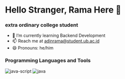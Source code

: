 <!--
**adinrama20/adinrama20** is a ✨ _special_ ✨ repository because its `README.md` (this file) appears on your GitHub profile.

Here are some ideas to get you started:

- 🔭 I’m currently working on ...
- 🌱 I’m currently learning ...
- 👯 I’m looking to collaborate on ...
- 🤔 I’m looking for help with ...
- 💬 Ask me about ...
- 📫 How to reach me: ...
- 😄 Pronouns: ...
- ⚡ Fun fact: ...
-->

# Hello Stranger, Rama Here 👋

### extra ordinary college student
- 🌱 I’m currently learning Backend Development
- 📫 Reach me at adinrama@student.ub.ac.id
- 😄 Pronouns: he/him

### Programming Languages and Tools
![java-script](https://github.com/adinrama20/adinrama20/assets/95278908/f6ebcd17-dab8-405a-a14b-f8de0ff73965) ![java](https://github.com/adinrama20/adinrama20/assets/95278908/80d15c95-5b2c-4b5c-9120-317bccbc1699)

